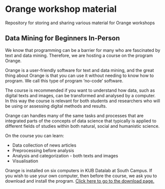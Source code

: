 # Orange workshop material
Repository for storing and sharing various material for Orange workshops

## Data Mining for Beginners In-Person

We know that programming can be a barrier for many who are fascinated by text and data mining. Therefore, we are hosting a course on the program Orange.

Orange is a user-friendly software for text and data mining, and the great thing about Orange is that you can use it without needing to know how to program. We call this type of program ‘no-code’ software.

The course is recommended if you want to understand how data, such as digital texts and images, can be transformed and analysed by a computer. In this way the course is relevant for both students and researchers who will be using or assessing digital methods and results.  

Orange can handles many of the same tasks and processes that are integrated parts of the concepts of data science that typically is applied to different fields of studies within both natural, social and humanistic science.  

On the course you can learn:  
- Data collection of news articles  
- Preprocessing before analysis   
- Analysis and categorization - both texts and images   
- Visualisation

Orange is installed on six computers in KUB Datalab at South Campus. If you wish to use your own computer, then before the course, we ask you to download and install the program. [Click here to go to the download page.](https://orangedatamining.com/download/)
